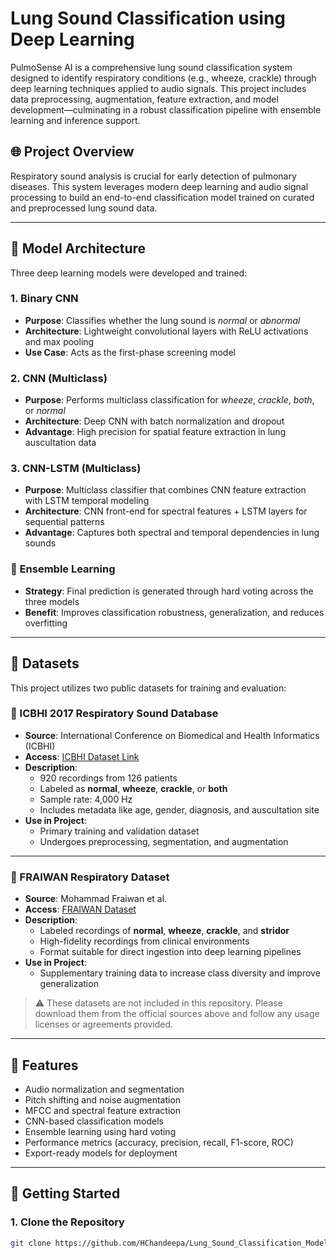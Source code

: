 # Lung Sound Classification using Deep Learning

PulmoSense AI is a comprehensive lung sound classification system designed to identify respiratory conditions (e.g., wheeze, crackle) through deep learning techniques applied to audio signals. This project includes data preprocessing, augmentation, feature extraction, and model development—culminating in a robust classification pipeline with ensemble learning and inference support.

## 🌐 Project Overview

Respiratory sound analysis is crucial for early detection of pulmonary diseases. This system leverages modern deep learning and audio signal processing to build an end-to-end classification model trained on curated and preprocessed lung sound data.

---

## 🧠 Model Architecture

Three deep learning models were developed and trained:

### 1. **Binary CNN**
- **Purpose**: Classifies whether the lung sound is *normal* or *abnormal*
- **Architecture**: Lightweight convolutional layers with ReLU activations and max pooling
- **Use Case**: Acts as the first-phase screening model

### 2. **CNN (Multiclass)**
- **Purpose**: Performs multiclass classification for *wheeze*, *crackle*, *both*, or *normal*
- **Architecture**: Deep CNN with batch normalization and dropout
- **Advantage**: High precision for spatial feature extraction in lung auscultation data

### 3. **CNN-LSTM (Multiclass)**
- **Purpose**: Multiclass classifier that combines CNN feature extraction with LSTM temporal modeling
- **Architecture**: CNN front-end for spectral features + LSTM layers for sequential patterns
- **Advantage**: Captures both spectral and temporal dependencies in lung sounds

### 🔁 Ensemble Learning
- **Strategy**: Final prediction is generated through hard voting across the three models
- **Benefit**: Improves classification robustness, generalization, and reduces overfitting

---

## 📁 Datasets

This project utilizes two public datasets for training and evaluation:

### 📌 ICBHI 2017 Respiratory Sound Database

- **Source**: International Conference on Biomedical and Health Informatics (ICBHI)
- **Access**: [ICBHI Dataset Link](https://bhichallenge.med.auth.gr/ICBHI_2017_Challenge)
- **Description**:
  - 920 recordings from 126 patients
  - Labeled as **normal**, **wheeze**, **crackle**, or **both**
  - Sample rate: 4,000 Hz
  - Includes metadata like age, gender, diagnosis, and auscultation site
- **Use in Project**:
  - Primary training and validation dataset
  - Undergoes preprocessing, segmentation, and augmentation

---

### 📌 FRAIWAN Respiratory Dataset

- **Source**: Mohammad Fraiwan et al.
- **Access**: [FRAIWAN Dataset](https://www.sciencedirect.com/science/article/pii/S2352340921001979)
- **Description**:
  - Labeled recordings of **normal**, **wheeze**, **crackle**, and **stridor**
  - High-fidelity recordings from clinical environments
  - Format suitable for direct ingestion into deep learning pipelines
- **Use in Project**:
  - Supplementary training data to increase class diversity and improve generalization

> ⚠️ These datasets are not included in this repository. Please download them from the official sources above and follow any usage licenses or agreements provided.

---

## 🧠 Features

- Audio normalization and segmentation
- Pitch shifting and noise augmentation
- MFCC and spectral feature extraction
- CNN-based classification models
- Ensemble learning using hard voting
- Performance metrics (accuracy, precision, recall, F1-score, ROC)
- Export-ready models for deployment

---

## 🧪 Getting Started

### 1. Clone the Repository

```bash
git clone https://github.com/HChandeepa/Lung_Sound_Classification_Models

